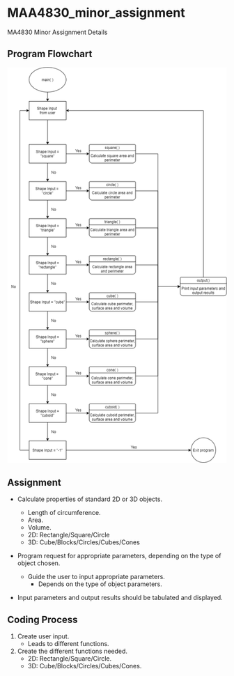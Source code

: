 # MAA4830_minor_assignment
MA4830 Minor Assignment Details


## Program Flowchart
<img src ="MA4830_minor_assignment_flowchart.png">


## Assignment
- Calculate properties of standard 2D or 3D objects.
  - Length of circumference.
  - Area.
  - Volume.
  - 2D: Rectangle/Square/Circle
  - 3D: Cube/Blocks/Circles/Cubes/Cones

- Program request for appropriate parameters, depending on the type of object chosen.
  - Guide the user to input appropriate parameters.
    - Depends on the type of object parameters.

- Input parameters and output results should be tabulated and displayed.

## Coding Process

1. Create user input.
    - Leads to different functions.
2. Create the different functions needed.
    - 2D: Rectangle/Square/Circle.
    - 3D: Cube/Blocks/Circles/Cubes/Cones.
